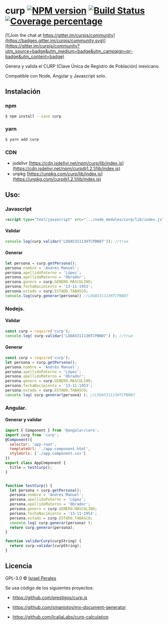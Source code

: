 # curp [![NPM version][npm-image]][npm-url] [![Build Status][travis-image]][travis-url] [![Coverage percentage][coveralls-image]][coveralls-url]

[![Join the chat at https://gitter.im/curpjs/community](https://badges.gitter.im/curpjs/community.svg)](https://gitter.im/curpjs/community?utm_source=badge&utm_medium=badge&utm_campaign=pr-badge&utm_content=badge)

Genera y valida el CURP (Clave Única de Registro de Población) mexicano.

Compatible con Node, Angular y Javascript solo.

## Instalación

### npm
```sh
$ npm install --save curp
```

### yarn
```sh
$ yarn add curp
```

### CDN
* jsdelivr [https://cdn.jsdelivr.net/npm/curp/lib/index.js](https://cdn.jsdelivr.net/npm/curp@1.2.1/lib/index.js)
* unpkg [https://unpkg.com/curp/lib/index.js](https://unpkg.com/curp@1.2.1/lib/index.js)


## Uso:

### Javascript
```html
<script type="text/javascript" src=".../node_modules/curp/lib/index.js"></script>
```
#### Validar
```js
console.log(curp.validar('LOOA531113HTCPBN07')); //true
```
#### Generar
```js
let persona = curp.getPersona();
persona.nombre = 'Andrés Manuel';
persona.apellidoPaterno = 'López';
persona.apellidoMaterno = 'Obrador';
persona.genero = curp.GENERO.MASCULINO;
persona.fechaNacimiento = '13-11-1953';
persona.estado = curp.ESTADO.TABASCO;
console.log(curp.generar(persona)) //LOOA531113HTCPBN07
```

### Nodejs.

#### Validar

```js
const curp = require('curp');
console.log( curp.validar('LOOA531113HTCPBN07') ); //true
```
#### Generar

```js
const curp = require('curp');
let persona = curp.getPersona();
persona.nombre = 'Andrés Manuel';
persona.apellidoPaterno = 'López';
persona.apellidoMaterno = 'Obrador';
persona.genero = curp.GENERO.MASCULINO;
persona.fechaNacimiento = '13-11-1953';
persona.estado = curp.ESTADO.TABASCO;
console.log( curp.generar(persona) ); //LOOA531113HTCPBN07
```

### Angular.

#### Generar y validar

```js
import { Component } from '@angular/core';
import curp from 'curp';
@Component({
  selector: 'app-root',
  templateUrl: './app.component.html',
  styleUrls: ['./app.component.css']
})
export class AppComponent {
  title = testCurp();
}


function testCurp() {
  let persona = curp.getPersona();
  persona.nombre = 'Andrés Manuel';
  persona.apellidoPaterno = 'López';
  persona.apellidoMaterno = 'Obrador';
  persona.genero = curp.GENERO.MASCULINO;
  persona.fechaNacimiento = '13-11-1953';
  persona.estado = curp.ESTADO.TABASCO;
  console.log( curp.generar(persona) );
  return curp.generar(persona);
}

function validarCurp(curpString) {
  return curp.validar(curpString);
}
```

## Licencia

GPL-3.0 © [Israel Perales](https://www.israel-perales.com)


[npm-image]: https://badge.fury.io/js/curp.svg
[npm-url]: https://npmjs.org/package/curp
[travis-image]: https://travis-ci.com/ripper2hl/curp.svg?branch=master
[travis-url]: https://travis-ci.com/ripper2hl/curp
[coveralls-image]: https://coveralls.io/repos/ripper2hl/curp/badge.svg
[coveralls-url]: https://coveralls.io/r/ripper2hl/curp

Se usa código de los siguientes proyectos:

* https://github.com/prestigos/curp.js

* https://github.com/smaniotov/mx-document-generator

* https://github.com/IcaliaLabs/curp-calculation
